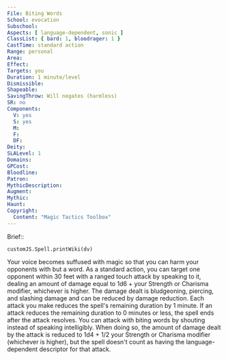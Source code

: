 ```yaml
---
File: Biting Words
School: evocation
Subschool: 
Aspects: [ language-dependent, sonic ]
ClassList: { bard: 1, bloodrager: 1 }
CastTime: standard action
Range: personal
Area: 
Effect: 
Targets: you
Duration: 1 minute/level
Dismissible: 
Shapeable: 
SavingThrow: Will negates (harmless)
SR: no
Components:
  V: yes
  S: yes
  M: 
  F: 
  DF: 
Deity: 
SLALevel: 1
Domains: 
GPCost: 
Bloodline: 
Patron: 
MythicDescription: 
Augment: 
Mythic: 
Haunt: 
Copyright:
  Content: "Magic Tactics Toolbox"
---
```

Brief:: 

```dataviewjs
customJS.Spell.printWiki(dv)
```

Your voice becomes suffused with magic so that you can harm your opponents with but a word. As a standard action, you can target one  opponent within 30 feet with a ranged touch attack by speaking to it, dealing an amount of damage equal to 1d6 + your Strength or Charisma modifier, whichever is higher. The damage dealt is bludgeoning, piercing, and slashing damage and can be reduced by damage reduction. Each attack you make reduces the spell's remaining duration by 1 minute. If an attack reduces the remaining duration to 0 minutes or less, the spell ends after the attack resolves.  You can attack with biting words by shouting instead of speaking intelligibly. When doing so, the amount of damage dealt by the attack is reduced to 1d4 + 1/2 your Strength or Charisma modifier (whichever is higher), but the spell doesn't count as having the language-dependent descriptor for that attack.
